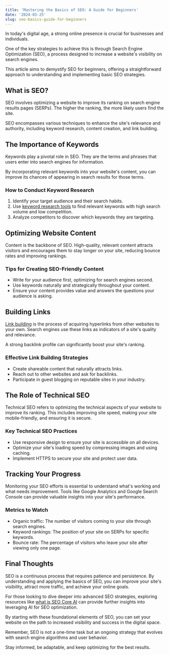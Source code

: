 ```yaml
---
title: 'Mastering the Basics of SEO: A Guide for Beginners'
date: '2024-03-25'
slug: seo-basics-guide-for-beginners
---
```

<!-- wp:paragraph -->
<p>In today's digital age, a strong online presence is crucial for businesses and individuals.</p>
<!-- /wp:paragraph -->

<!-- wp:paragraph -->
<p>One of the key strategies to achieve this is through Search Engine Optimization (SEO), a process designed to increase a website's visibility on search engines.</p>
<!-- /wp:paragraph -->

<!-- wp:paragraph -->
<p>This article aims to demystify SEO for beginners, offering a straightforward approach to understanding and implementing basic SEO strategies.</p>
<!-- /wp:paragraph -->

<!-- wp:heading -->
<h2 class="wp-block-heading">What is SEO?</h2>
<!-- /wp:heading -->

<!-- wp:paragraph -->
<p>SEO involves optimizing a website to improve its ranking on search engine results pages (SERPs). The higher the ranking, the more likely users find the site.</p>
<!-- /wp:paragraph -->

<!-- wp:paragraph -->
<p>SEO encompasses various techniques to enhance the site's relevance and authority, including keyword research, content creation, and link building.</p>
<!-- /wp:paragraph -->

<!-- wp:heading -->
<h2 class="wp-block-heading">The Importance of Keywords</h2>
<!-- /wp:heading -->

<!-- wp:paragraph -->
<p>Keywords play a pivotal role in SEO. They are the terms and phrases that users enter into search engines for information.</p>
<!-- /wp:paragraph -->

<!-- wp:paragraph -->
<p>By incorporating relevant keywords into your website's content, you can improve its chances of appearing in search results for those terms.</p>
<!-- /wp:paragraph -->

<!-- wp:heading {"level":3} -->
<h3 class="wp-block-heading">How to Conduct Keyword Research</h3>
<!-- /wp:heading -->

<!-- wp:list {"ordered":true} -->
<ol><!-- wp:list-item -->
<li>Identify your target audience and their search habits.</li>
<!-- /wp:list-item -->

<!-- wp:list-item -->
<li>Use <a href="https://www.waytoidea.com/best-keyword-research-tools-free-or-paid/" data-type="post" data-id="33">keyword research tools</a> to find relevant keywords with high search volume and low competition.</li>
<!-- /wp:list-item -->

<!-- wp:list-item -->
<li>Analyze competitors to discover which keywords they are targeting.</li>
<!-- /wp:list-item --></ol>
<!-- /wp:list -->

<!-- wp:heading -->
<h2 class="wp-block-heading">Optimizing Website Content</h2>
<!-- /wp:heading -->

<!-- wp:paragraph -->
<p>Content is the backbone of SEO. High-quality, relevant content attracts visitors and encourages them to stay longer on your site, reducing bounce rates and improving rankings.</p>
<!-- /wp:paragraph -->

<!-- wp:heading {"level":3} -->
<h3 class="wp-block-heading">Tips for Creating SEO-Friendly Content</h3>
<!-- /wp:heading -->

<!-- wp:list -->
<ul><!-- wp:list-item -->
<li>Write for your audience first, optimizing for search engines second.</li>
<!-- /wp:list-item -->

<!-- wp:list-item -->
<li>Use keywords naturally and strategically throughout your content.</li>
<!-- /wp:list-item -->

<!-- wp:list-item -->
<li>Ensure your content provides value and answers the questions your audience is asking.</li>
<!-- /wp:list-item --></ul>
<!-- /wp:list -->

<!-- wp:heading -->
<h2 class="wp-block-heading">Building Links</h2>
<!-- /wp:heading -->

<!-- wp:paragraph -->
<p><a href="https://www.waytoidea.com/advanced-backlink-building-tips/" data-type="post" data-id="929">Link building</a> is the process of acquiring hyperlinks from other websites to your own. Search engines use these links as indicators of a site's quality and relevance.</p>
<!-- /wp:paragraph -->

<!-- wp:paragraph -->
<p>A strong backlink profile can significantly boost your site's ranking.</p>
<!-- /wp:paragraph -->

<!-- wp:heading {"level":3} -->
<h3 class="wp-block-heading">Effective Link Building Strategies</h3>
<!-- /wp:heading -->

<!-- wp:list -->
<ul><!-- wp:list-item -->
<li>Create shareable content that naturally attracts links.</li>
<!-- /wp:list-item -->

<!-- wp:list-item -->
<li>Reach out to other websites and ask for backlinks.</li>
<!-- /wp:list-item -->

<!-- wp:list-item -->
<li>Participate in guest blogging on reputable sites in your industry.</li>
<!-- /wp:list-item --></ul>
<!-- /wp:list -->

<!-- wp:heading -->
<h2 class="wp-block-heading">The Role of Technical SEO</h2>
<!-- /wp:heading -->

<!-- wp:paragraph -->
<p>Technical SEO refers to optimizing the technical aspects of your website to improve its ranking. This includes improving site speed, making your site mobile-friendly, and ensuring it is secure.</p>
<!-- /wp:paragraph -->

<!-- wp:heading {"level":3} -->
<h3 class="wp-block-heading">Key Technical SEO Practices</h3>
<!-- /wp:heading -->

<!-- wp:list -->
<ul><!-- wp:list-item -->
<li>Use responsive design to ensure your site is accessible on all devices.</li>
<!-- /wp:list-item -->

<!-- wp:list-item -->
<li>Optimize your site's loading speed by compressing images and using caching.</li>
<!-- /wp:list-item -->

<!-- wp:list-item -->
<li>Implement HTTPS to secure your site and protect user data.</li>
<!-- /wp:list-item --></ul>
<!-- /wp:list -->

<!-- wp:heading -->
<h2 class="wp-block-heading">Tracking Your Progress</h2>
<!-- /wp:heading -->

<!-- wp:paragraph -->
<p>Monitoring your SEO efforts is essential to understand what's working and what needs improvement. Tools like Google Analytics and Google Search Console can provide valuable insights into your site's performance.</p>
<!-- /wp:paragraph -->

<!-- wp:heading {"level":3} -->
<h3 class="wp-block-heading">Metrics to Watch</h3>
<!-- /wp:heading -->

<!-- wp:list -->
<ul><!-- wp:list-item -->
<li>Organic traffic: The number of visitors coming to your site through search engines.</li>
<!-- /wp:list-item -->

<!-- wp:list-item -->
<li>Keyword rankings: The position of your site on SERPs for specific keywords.</li>
<!-- /wp:list-item -->

<!-- wp:list-item -->
<li>Bounce rate: The percentage of visitors who leave your site after viewing only one page.</li>
<!-- /wp:list-item --></ul>
<!-- /wp:list -->

<!-- wp:heading -->
<h2 class="wp-block-heading">Final Thoughts</h2>
<!-- /wp:heading -->

<!-- wp:paragraph -->
<p>SEO is a continuous process that requires patience and persistence. By understanding and applying the basics of SEO, you can improve your site's visibility, attract more traffic, and achieve your online goals.</p>
<!-- /wp:paragraph -->

<!-- wp:paragraph -->
<p>For those looking to dive deeper into advanced SEO strategies, exploring resources like <a href="https://digitalwins.ai/seo-core-ai/">what is SEO Core AI</a> can provide further insights into leveraging AI for SEO optimization.</p>
<!-- /wp:paragraph -->

<!-- wp:paragraph -->
<p>By starting with these foundational elements of SEO, you can set your website on the path to increased visibility and success in the digital space.</p>
<!-- /wp:paragraph -->

<!-- wp:paragraph -->
<p>Remember, SEO is not a one-time task but an ongoing strategy that evolves with search engine algorithms and user behavior.</p>
<!-- /wp:paragraph -->

<!-- wp:paragraph -->
<p>Stay informed, be adaptable, and keep optimizing for the best results.</p>
<!-- /wp:paragraph -->

